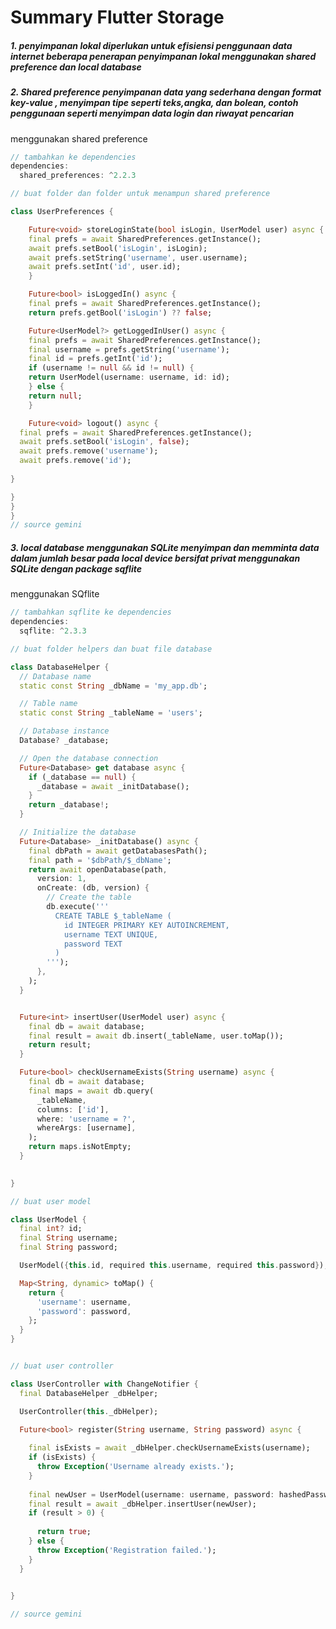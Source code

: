 # Summary Flutter Storage 


##### 1. penyimpanan lokal diperlukan untuk efisiensi penggunaan data internet beberapa penerapan penyimpanan lokal menggunakan shared preference dan local database 

##### 2. Shared preference penyimpanan data yang sederhana dengan format key-value , menyimpan tipe seperti teks,angka, dan bolean, contoh penggunaan seperti menyimpan data login dan riwayat pencarian 

menggunakan shared preference

```dart
// tambahkan ke dependencies
dependencies:
  shared_preferences: ^2.2.3

// buat folder dan folder untuk menampun shared preference 

class UserPreferences {

    Future<void> storeLoginState(bool isLogin, UserModel user) async {
    final prefs = await SharedPreferences.getInstance();
    await prefs.setBool('isLogin', isLogin);
    await prefs.setString('username', user.username); 
    await prefs.setInt('id', user.id); 
    }

    Future<bool> isLoggedIn() async {
    final prefs = await SharedPreferences.getInstance();
    return prefs.getBool('isLogin') ?? false; 

    Future<UserModel?> getLoggedInUser() async {
    final prefs = await SharedPreferences.getInstance();
    final username = prefs.getString('username');
    final id = prefs.getInt('id');
    if (username != null && id != null) {
    return UserModel(username: username, id: id); 
    } else {
    return null;
    }

    Future<void> logout() async {
  final prefs = await SharedPreferences.getInstance();
  await prefs.setBool('isLogin', false);
  await prefs.remove('username'); 
  await prefs.remove('id'); 
  
}

}
}
}
// source gemini
```


##### 3. local database menggunakan SQLite menyimpan dan memminta data dalam jumlah besar pada local device bersifat privat menggunakan SQLite dengan package sqflite 

menggunakan SQflite

```dart
// tambahkan sqflite ke dependencies
dependencies:
  sqflite: ^2.3.3

// buat folder helpers dan buat file database 

class DatabaseHelper {
  // Database name
  static const String _dbName = 'my_app.db';

  // Table name
  static const String _tableName = 'users';

  // Database instance
  Database? _database;

  // Open the database connection
  Future<Database> get database async {
    if (_database == null) {
      _database = await _initDatabase();
    }
    return _database!;
  }

  // Initialize the database
  Future<Database> _initDatabase() async {
    final dbPath = await getDatabasesPath();
    final path = '$dbPath/$_dbName';
    return await openDatabase(path,
      version: 1,
      onCreate: (db, version) {
        // Create the table
        db.execute('''
          CREATE TABLE $_tableName (
            id INTEGER PRIMARY KEY AUTOINCREMENT,
            username TEXT UNIQUE,
            password TEXT
          )
        ''');
      },
    );
  }


  Future<int> insertUser(UserModel user) async {
    final db = await database;
    final result = await db.insert(_tableName, user.toMap());
    return result;
  }

  Future<bool> checkUsernameExists(String username) async {
    final db = await database;
    final maps = await db.query(
      _tableName,
      columns: ['id'],
      where: 'username = ?',
      whereArgs: [username],
    );
    return maps.isNotEmpty;
  }

  
}

// buat user model 

class UserModel {
  final int? id;
  final String username;
  final String password;

  UserModel({this.id, required this.username, required this.password});

  Map<String, dynamic> toMap() {
    return {
      'username': username,
      'password': password,
    };
  }
}


// buat user controller 

class UserController with ChangeNotifier {
  final DatabaseHelper _dbHelper;

  UserController(this._dbHelper);

  Future<bool> register(String username, String password) async {
   
    final isExists = await _dbHelper.checkUsernameExists(username);
    if (isExists) {
      throw Exception('Username already exists.');
    }
    
    final newUser = UserModel(username: username, password: hashedPassword);
    final result = await _dbHelper.insertUser(newUser);
    if (result > 0) {
      
      return true;
    } else {
      throw Exception('Registration failed.');
    }
  }

  
}

// source gemini
```